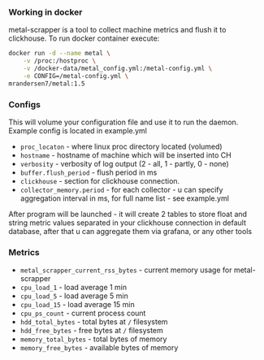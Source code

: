 ### Working in docker

metal-scrapper is a tool to collect machine metrics and flush it to clickhouse. To run docker container execute:
```bash
docker run -d --name metal \
    -v /proc:/hostproc \
    -v /docker-data/metal_config.yml:/metal-config.yml \
    -e CONFIG=/metal-config.yml \
mrandersen7/metal:1.5
```
### Configs
This will volume your configuration file and use it to run the daemon. Example config is located in
example.yml

* ```proc_locaton``` - where linux proc directory located (volumed)
* ```hostname``` - hostname of machine which will be inserted into CH
* ```verbosity``` - verbosity of log output (2 - all, 1 - partly, 0 - none)
* ```buffer.flush_period``` - flush period in ms
* ```clickhouse``` - section for clickhouse connection.
* ```collector_memory.period``` - for each collector - u can specify aggregation interval in ms, for full name list - see example.yml 

After program will be launched - it will create 2 tables to store float and string metric values separated in your clickhouse connection in default database, after that u can aggregate them via grafana, or any other tools

### Metrics

* ```metal_scrapper_current_rss_bytes``` - current memory usage for metal-scrapper
* ```cpu_load_1``` - load average 1 min
* ```cpu_load_5``` - load average 5 min
* ```cpu_load_15``` - load average 15 min
* ```cpu_ps_count``` - current process count
* ```hdd_total_bytes``` - total bytes at ```/``` filesystem
* ```hdd_free_bytes``` - free bytes at ```/``` filesystem
* ```memory_total_bytes``` - total bytes of memory
* ```memory_free_bytes``` - available bytes of memory

